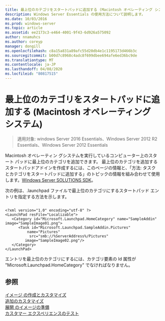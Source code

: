 ```yaml
---
title: 最上位のカテゴリをスタートパッドに追加する (Macintosh オペレーティング システム)
description: Windows Server Essentials の使用方法について説明します。
ms.date: 10/03/2016
ms.prod: windows-server
ms.topic: article
ms.assetid: ee2173c3-e464-4001-9f43-6d926a575092
author: nnamuhcs
ms.author: coreyp
manager: dongill
ms.openlocfilehash: c8a15a831a89afc55d20db4e1c1195173d466b3c
ms.sourcegitcommit: b00d7c8968c4adc8f699dbee694afe6ed36bc9de
ms.translationtype: MT
ms.contentlocale: ja-JP
ms.lasthandoff: 04/08/2020
ms.locfileid: "80817515"
---
```

# <a name="add-top-level-categories-to-the-launchpad-macintosh-operating-system"></a>最上位のカテゴリをスタートパッドに追加する (Macintosh オペレーティング システム)

>適用対象: windows Server 2016 Essentials、Windows Server 2012 R2 Essentials、Windows Server 2012 Essentials

Macintosh オペレーティン グシステムを実行しているコンピューター上のスタート パッドに最上位のカテゴリを追加できます。 最上位のカテゴリを追加するスタートパッドアドインを作成するには、このページの情報と、「方法: タスクとカテゴリをスタートパッドに追加する」のトピックの情報を組み合わせて使用します。[Windows Server SOLUTIONS SDK](https://go.microsoft.com/fwlink/?LinkID=248648)。  
  
 次の例は、.launchpad ファイルで最上位のカテゴリにするスタートパッド エントリを指定する方法を示します。  
  
```  
  
<?xml version="1.0" encoding="utf-8" ?>  
<LaunchPad resFile="Localizable">  
   <Category id="Microsoft.Launchpad.HomeCategory" name="SampleAddin"  image="SampleImage01.png">  
      <Task id="Microsoft.Launchpad.SampleAddin.Pictures"   
          name="Pictures"       
           src="smb://%ServerAddress%/Pictures"   
         image="SampleImage02.png"/>  
   </Category>  
</LaunchPad>  
```  
  
 エントリを最上位のカテゴリにするには、カテゴリ要素の Id 属性が "Microsoft.Launchpad.HomeCategory" でなければなりません。  
  
## <a name="see-also"></a>参照  
 [イメージ  の作成とカスタマイズ](Creating-and-Customizing-the-Image.md)  
 [追加のカスタマイズ](Additional-Customizations.md)   
 [展開  のイメージの準備](Preparing-the-Image-for-Deployment.md)  
 [カスタマー エクスペリエンスのテスト](Testing-the-Customer-Experience.md)
